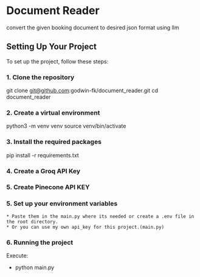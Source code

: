 # Document Reader

convert the given booking document to desired json format using llm

## Setting Up Your Project

To set up the project, follow these steps:

### 1. Clone the repository

git clone git@github.com:godwin-fk/document_reader.git
cd document_reader

### 2. Create a virtual environment

python3 -m venv venv
source venv/bin/activate

### 3. Install the required packages

pip install -r requirements.txt

### 4. Create a Groq API Key

### 5. Create Pinecone API KEY

### 5. Set up your environment variables

    * Paste them in the main.py where its needed or create a .env file in the root directory.
    * Or you can use my own api_key for this project.(main.py)

### 6. Running the project

Execute:

- python main.py
